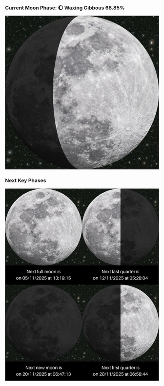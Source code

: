 ### Current Moon Phase: 🌔 Waxing Gibbous 68.85%
![Moon Phase](moonphase.png)
### Next Key Phases
![Gallery](gallery.png)